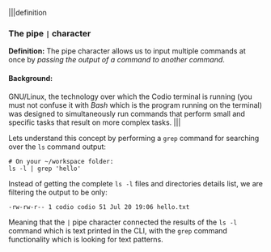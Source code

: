 |||definition
### The pipe `|` character
__Definition:__ The pipe character allows us to input multiple commands at once by _passing the output of a command to another command_.

#### Background:
GNU/Linux, the technology over which the Codio terminal is running (you must not confuse it with _Bash_ which is the program running on the terminal) was designed to simultaneously run commands that perform small and specific tasks that result on more complex tasks.
|||

Lets understand this concept by performing a `grep` command for searching over the `ls` command output:

```
# On your ~/workspace folder:
ls -l | grep 'hello'
```

Instead of getting the complete `ls -l` files and directories details list, we are filtering the output to be only: 

```
-rw-rw-r-- 1 codio codio 51 Jul 20 19:06 hello.txt
```

Meaning that the `|` pipe character connected the results of the `ls -l` command which is text printed in the CLI, with the `grep` command functionality which is looking for text patterns.